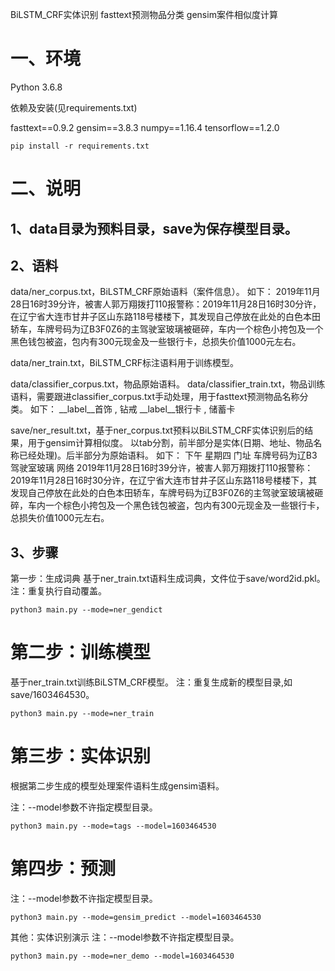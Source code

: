 BiLSTM_CRF实体识别
fasttext预测物品分类
gensim案件相似度计算


# 一、环境
Python 3.6.8

依赖及安装(见requirements.txt)

fasttext==0.9.2
gensim==3.8.3
numpy==1.16.4
tensorflow==1.2.0

```
pip install -r requirements.txt
```

# 二、说明

## 1、data目录为预料目录，save为保存模型目录。


## 2、语料

data/ner_corpus.txt，BiLSTM_CRF原始语料（案件信息）。
如下：
2019年11月28日16时39分许，被害人郭万翔拨打110报警称：2019年11月28日16时30分许，在辽宁省大连市甘井子区山东路118号楼楼下，其发现自己停放在此处的白色本田轿车，车牌号码为辽B3F0Z6的主驾驶室玻璃被砸碎，车内一个棕色小挎包及一个黑色钱包被盗，包内有300元现金及一些银行卡，总损失价值1000元左右。

data/ner_train.txt，BiLSTM_CRF标注语料用于训练模型。


data/classifier_corpus.txt，物品原始语料。
data/classifier_train.txt，物品训练语料，需要跟进classifier_corpus.txt手动处理，用于fasttext预测物品名称分类。
如下：
__label__首饰 , 钻戒
__label__银行卡 , 储蓄卡

save/ner_result.txt，基于ner_corpus.txt预料以BiLSTM_CRF实体识别后的结果，用于gensim计算相似度。
以tab分割，前半部分是实体(日期、地址、物品名称已经处理)。后半部分为原始语料。
如下：
下午 星期四 门址 车牌号码为辽B3 驾驶室玻璃 网络	2019年11月28日16时39分许，被害人郭万翔拨打110报警称：2019年11月28日16时30分许，在辽宁省大连市甘井子区山东路118号楼楼下，其发现自己停放在此处的白色本田轿车，车牌号码为辽B3F0Z6的主驾驶室玻璃被砸碎，车内一个棕色小挎包及一个黑色钱包被盗，包内有300元现金及一些银行卡，总损失价值1000元左右。

## 3、步骤
第一步：生成词典
基于ner_train.txt语料生成词典，文件位于save/word2id.pkl。
注：重复执行自动覆盖。

```
python3 main.py --mode=ner_gendict
```

# 第二步：训练模型
基于ner_train.txt训练BiLSTM_CRF模型。
注：重复生成新的模型目录,如save/1603464530。

```
python3 main.py --mode=ner_train

```

# 第三步：实体识别
根据第二步生成的模型处理案件语料生成gensim语料。

注：--model参数不许指定模型目录。

```
python3 main.py --mode=tags --model=1603464530

```

# 第四步：预测

注：--model参数不许指定模型目录。

```
python3 main.py --mode=gensim_predict --model=1603464530

```
其他：实体识别演示
注：--model参数不许指定模型目录。

```
python3 main.py --mode=ner_demo --model=1603464530

```
